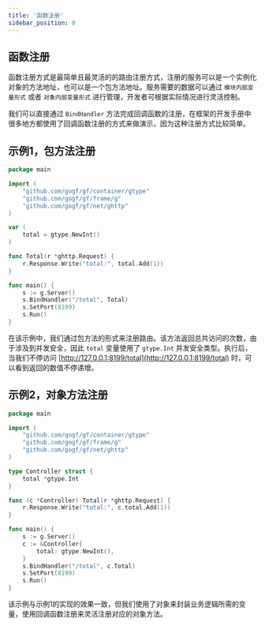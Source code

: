 ```yaml
---
title: '函数注册'
sidebar_position: 0
---
```


## 函数注册

函数注册方式是最简单且最灵活的的路由注册方式，注册的服务可以是一个实例化对象的方法地址，也可以是一个包方法地址。服务需要的数据可以通过 `模块内部变量形式` 或者 `对象内部变量形式` 进行管理，开发者可根据实际情况进行灵活控制。

我们可以直接通过 `BindHandler` 方法完成回调函数的注册，在框架的开发手册中很多地方都使用了回调函数注册的方式来做演示，因为这种注册方式比较简单。

## 示例1，包方法注册

```  go
package main

import (
	"github.com/gogf/gf/container/gtype"
	"github.com/gogf/gf/frame/g"
	"github.com/gogf/gf/net/ghttp"
)

var (
	total = gtype.NewInt()
)

func Total(r *ghttp.Request) {
	r.Response.Write("total:", total.Add(1))
}

func main() {
	s := g.Server()
	s.BindHandler("/total", Total)
	s.SetPort(8199)
	s.Run()
}

```

在该示例中，我们通过包方法的形式来注册路由。该方法返回总共访问的次数，由于涉及到并发安全，因此 `total` 变量使用了 `gtype.Int` 并发安全类型。执行后，当我们不停访问 [http://127.0.0.1:8199/total](http://127.0.0.1:8199/total) 时，可以看到返回的数值不停递增。

## 示例2，对象方法注册

```  go
package main

import (
	"github.com/gogf/gf/container/gtype"
	"github.com/gogf/gf/frame/g"
	"github.com/gogf/gf/net/ghttp"
)

type Controller struct {
	total *gtype.Int
}

func (c *Controller) Total(r *ghttp.Request) {
	r.Response.Write("total:", c.total.Add(1))
}

func main() {
	s := g.Server()
	c := &Controller{
		total: gtype.NewInt(),
	}
	s.BindHandler("/total", c.Total)
	s.SetPort(8199)
	s.Run()
}

```

该示例与示例1的实现的效果一致，但我们使用了对象来封装业务逻辑所需的变量，使用回调函数注册来灵活注册对应的对象方法。